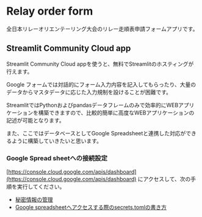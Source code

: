 # Relay order form

全日本リレーオリエンテーリング大会のリレー走順表申請フォームアプリです。

## Streamlit Community Cloud app

Streamlit Community Cloud appを使うと、無料でStreamlitのホスティングが行えます。

Google フォームでは対話的にフォーム入力内容を記入してもらったり、大量のデータからマスタデータに応じた入力規制を設けることが困難です。

StreamlitではPythonおよびpandasデータフレームのみで効率的にWEBアプリケーションを構築できますので、比較的簡単に高度なWEBアプリケーションの記述が可能となります。

また、ここではデータベースとしてGoogle Spreadsheetと連携した対応ができるように構築していきたいと思います。

### Google Spread sheetへの接続設定

[https://console.cloud.google.com/apis/dashboard](https://console.cloud.google.com/apis/dashboard) にアクセスして、次の手順を実行してください。

* [秘密情報の管理](https://docs.streamlit.io/deploy/streamlit-community-cloud/deploy-your-app/secrets-management)
* [Google spreadsheetへアクセスする際のsecrets.tomlの書き方](https://docs.streamlit.io/develop/tutorials/databases/private-gsheet#write-your-streamlit-app)
